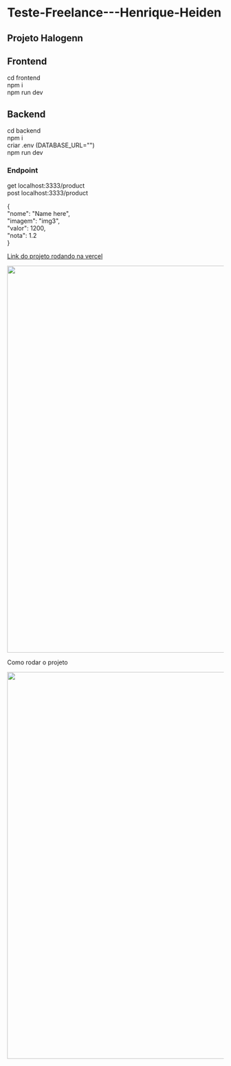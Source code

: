 # Teste-Freelance---Henrique-Heiden

<h2>Projeto Halogenn </h2>

<h2>Frontend </h2>
  cd frontend </br>
	npm i </br>
	npm run dev </br>
	
<h2>Backend</h2>
  cd backend </br>
	npm i </br>
	criar .env  (DATABASE_URL="")</br>
	npm run dev</br>

<h3>Endpoint</h3>
get localhost:3333/product </br>
post localhost:3333/product </br>

{    </br>
	"nome": "Name here", </br>
    "imagem": "img3", </br>
    "valor": 1200, </br>
    "nota": 1.2 </br>
} </br>


<a href="https://freela-nextjs-henriqueheiden.vercel.app"> Link do projeto rodando na vercel </a>
	
<img src="https://i.ibb.co/zVQZfNZ/halogenn.png" width="900" />

Como rodar o projeto

<img src="https://im2.ezgif.com/tmp/ezgif-2-0076913a54.gif" width="900" />



